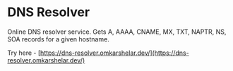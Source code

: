 # DNS Resolver

Online DNS resolver service. Gets A, AAAA, CNAME, MX, TXT, NAPTR, NS, SOA records for a given hostname.

Try here - [https://dns-resolver.omkarshelar.dev/](https://dns-resolver.omkarshelar.dev/)

